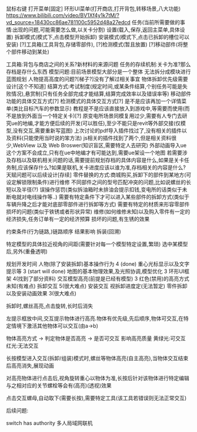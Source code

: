鼠标右键 打开菜单[固定]
        环形UI菜单(打开商店,打开背包,转移场景,八大功能)
        https://www.bilibili.com/video/BV1Xf4y1k7tM/?vd_source=18430cc86ae781100c5952d48a27edcd
    任务(当前所需要做的事情:出现的问题,可能需要怎么做,以关卡分割)
    设置(载入,保存,返回主菜单,具体设置)
    拆卸模式(模式下,点击模型开始拆卸)
    安装模式(模式下,点击已拆卸的槽位可以安装)
    [?]工具箱(工具背包,存储零部件),
    [?]检测模式(暂且放置)
    [?]移动部件(将整个部件移动到某处)

工具箱:背包与商店之间的关系?新材料的来源问题
任务的存续机制:关卡为准?那么存档是存什么东西
模型问题:目前场景模型大部分是一个整体 无法拆分成模块进行蓝图规划
人物提高高度的问题?[梯子?]没有了解过相关事宜
物体拆卸优先级需要设计[这个不知道]
结算方式:考试制度(规定时间,或某条件结算,个别任务可能是失败情况),悬赏制(只有任务全部完成才能结算,结算完成效率以及错误率等)
移动部件功能的具体交互方式[?]
检测模式的具体交互方式[?]
是不是应该再加一个详情菜单(类比目标汽车的参数显示)
教程是不是应该直接放入到游戏中,等需要而使用(而不是放到外面当一个特定关卡)[?]
原变电所场景同模复用过少,需要有人专门去研究ue的地编,才能方便后续的开发(可以胜任),至少不能只是revit等外部交接(仅模型,没有交互,需要重新写蓝图)
上次讨论的pdf导入插件找过了,没有相关的插件以及资料(只能使用当时说的笨方法)
js相关的插件找到了两个,但是相关资料很少,WebView 以及 Web Broswer(知识盲区,需要特定人去研究)
外部动画导入ue这个方案不会成立,只有在ue中地编才有可能达到,需要ue架设一个地图
若需要涉及存档以及联机相关问题的话,需要提前规划存档的具体内容是什么,如果是关卡任务制,应该保存什么?如果是联机,关卡进度应该以谁为准,存档相关的内容是什么?
天赋问题可以后续设计[存续]
零件替换的方式:商城购买,拆卸下的部件到某地方(可设定解锁限制条件)进行维修
不同部件之间的型号匹配冲突的问题,比如说螺丝的长短以及半径(?)
误操作惩罚(类似拆油箱时未排油会提示扣钱,变电所的话类似于未断电就对电线操作等..)
需要有特定条件下才可以进入某些部件的拆卸方式(类似于车辆升降之后才能对底部零部件进行拆卸等方式)
需要有特定的材质来形容零部件损坏的问题(类似于铁锈或者形状异常)
维修(如何维修未知)以及购入零件有一定的经济损失,任务订单有一定的经济预算
损坏的问题,有生锈的效果

约束条件(行为链路,)链路顺序 结果影响 拆装(回溯) 

特定模型的具体拉近视角的间距(需要针对每一个模型特定设置,繁琐)
选中某模型后,另外(重叠透明)

规划开发时间
人物(除了安装拆卸)基本操作行为            4     (done)
重心光标显示以及文字提示等                3     (start will done)
地图的基本物理效果,及光照协调,模型优化     3
环形UI框架                              4(找到了部分资料)
交互模型高亮(前提是已经有模型)            3
红色(禁用)的高亮方式                     未知(有难点)
拆卸交互                                5(很大难点)
安装交互                                视拆卸进度定(无法暂定)
零件拆卸以及安装动画效果                  3(很大难点)

拆卸时,螺丝高亮,点击旋转,长时后消失

左提示框放中间,交互提示物体进行高亮.物体有优先级,先后顺序,物体可交互,在特定情境下激活其他物体可以交互(由a->b)

物体高亮方式
-> 判定物体是否高亮 -> 是否可交互 影响高亮质量
黄绿光:可交互
红光:无法交互

长按模型进入交互(拆卸/组装)模式时,螺丝等物体高亮(自主高亮),当物体交互结束后高亮消失,展现动画

对高亮物体进行点击后,视角旋转重心以物体为准,长按后针对该物体进行特定编辑
与之相对应的关节螺栓等会有(高亮)(透视)效果

点击交互螺母,自动取下(需要长按),需要特定工具(该工具若错误则无法正常交互)

后续问题:

switch has authority 多人局域网联机
